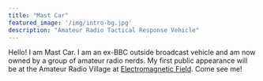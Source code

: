 ```yaml
---
title: "Mast Car"
featured_image: '/img/intro-bg.jpg'
description: "Amateur Radio Tactical Response Vehicle"
---
```

Hello! I am Mast Car. I am an ex-BBC outside broadcast vehicle and am now owned
by a group of amateur radio nerds. My first public appearance will be at the
Amateur Radio Village at [Electromagnetic Field][emfcamp]. Come see me!

[emfcamp]: https://emfcamp.org/

